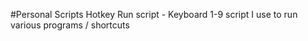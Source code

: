 #Personal Scripts
Hotkey Run script - Keyboard 1-9 script I use to run various programs / shortcuts
